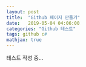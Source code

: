 ```yaml
---
layout: post
title:  "Github 페이지 만들기"
date:   2019-05-04 04:06:00
categories: "Github 테스트"
tags: github c#
mathjax: true
---
```


테스트 작성 중...
